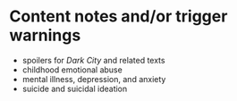 # Content notes and/or trigger warnings

- spoilers for <i>Dark City</i> and related texts
- childhood emotional abuse
- mental illness, depression, and anxiety
- suicide and suicidal ideation
